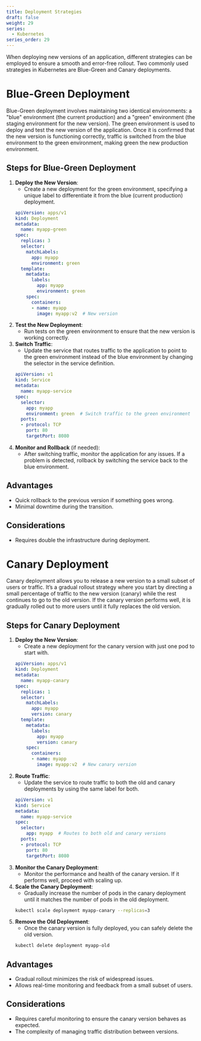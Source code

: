 ```yaml
---
title: Deployment Strategies
draft: false
weight: 29
series:
  - Kubernetes
series_order: 29
---
```

When deploying new versions of an application, different strategies can be employed to ensure a smooth and error-free rollout. Two commonly used strategies in Kubernetes are Blue-Green and Canary deployments.
# Blue-Green Deployment
Blue-Green deployment involves maintaining two identical environments: a "blue" environment (the current production) and a "green" environment (the staging environment for the new version). The green environment is used to deploy and test the new version of the application. Once it is confirmed that the new version is functioning correctly, traffic is switched from the blue environment to the green environment, making green the new production environment.
## Steps for Blue-Green Deployment
1. **Deploy the New Version**: 
   - Create a new deployment for the green environment, specifying a unique label to differentiate it from the blue (current production) deployment.
    ```yaml
    apiVersion: apps/v1
    kind: Deployment
    metadata:
      name: myapp-green
    spec:
      replicas: 3
      selector:
        matchLabels:
          app: myapp
          environment: green
      template:
        metadata:
          labels:
            app: myapp
            environment: green
        spec:
          containers:
          - name: myapp
            image: myapp:v2  # New version
    ```
2. **Test the New Deployment**: 
   - Run tests on the green environment to ensure that the new version is working correctly.
3. **Switch Traffic**: 
   - Update the service that routes traffic to the application to point to the green environment instead of the blue environment by changing the selector in the service definition.
    ```yaml
    apiVersion: v1
    kind: Service
    metadata:
      name: myapp-service
    spec:
      selector:
        app: myapp
        environment: green  # Switch traffic to the green environment
      ports:
      - protocol: TCP
        port: 80
        targetPort: 8080
    ```
4. **Monitor and Rollback** (if needed):
   - After switching traffic, monitor the application for any issues. If a problem is detected, rollback by switching the service back to the blue environment.
## Advantages
- Quick rollback to the previous version if something goes wrong.
- Minimal downtime during the transition.
## Considerations
- Requires double the infrastructure during deployment.
# Canary Deployment
Canary deployment allows you to release a new version to a small subset of users or traffic. It’s a gradual rollout strategy where you start by directing a small percentage of traffic to the new version (canary) while the rest continues to go to the old version. If the canary version performs well, it is gradually rolled out to more users until it fully replaces the old version.
## Steps for Canary Deployment
1. **Deploy the New Version**:
   - Create a new deployment for the canary version with just one pod to start with.
    ```yaml
    apiVersion: apps/v1
    kind: Deployment
    metadata:
      name: myapp-canary
    spec:
      replicas: 1
      selector:
        matchLabels:
          app: myapp
          version: canary
      template:
        metadata:
          labels:
            app: myapp
            version: canary
        spec:
          containers:
          - name: myapp
            image: myapp:v2  # New canary version
    ```
2. **Route Traffic**:
   - Update the service to route traffic to both the old and canary deployments by using the same label for both.
    ```yaml
    apiVersion: v1
    kind: Service
    metadata:
      name: myapp-service
    spec:
      selector:
        app: myapp  # Routes to both old and canary versions
      ports:
      - protocol: TCP
        port: 80
        targetPort: 8080
    ```
3. **Monitor the Canary Deployment**:
   - Monitor the performance and health of the canary version. If it performs well, proceed with scaling up.
4. **Scale the Canary Deployment**:
   - Gradually increase the number of pods in the canary deployment until it matches the number of pods in the old deployment.
    ```bash
    kubectl scale deployment myapp-canary --replicas=3
    ```
5. **Remove the Old Deployment**:
   - Once the canary version is fully deployed, you can safely delete the old version.
    ```bash
    kubectl delete deployment myapp-old
    ```
## Advantages
- Gradual rollout minimizes the risk of widespread issues.
- Allows real-time monitoring and feedback from a small subset of users.
## Considerations
- Requires careful monitoring to ensure the canary version behaves as expected.
- The complexity of managing traffic distribution between versions.